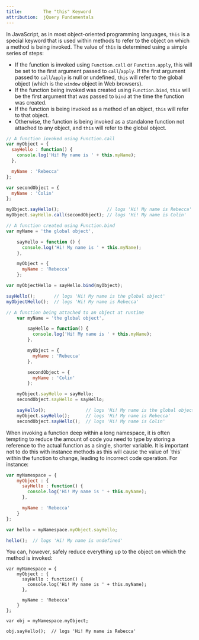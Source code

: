 ```yaml
---
title:        The "this" Keyword
attribution:  jQuery Fundamentals
---
```


In JavaScript, as in most object-oriented programming languages, `this` is a
special keyword that is used within methods to refer to the object on which a
method is being invoked. The value of `this` is determined using a simple series
of steps:

- If the function is invoked using `Function.call` or `Function.apply`, this will
  be set to the first argument passed to `call`/`apply`. If the first argument
  passed to `call`/`apply` is null or undefined, `this` will refer to the global
  object (which is the `window` object in Web browsers).
- If the function being invoked was created using `Function.bind`, `this` will be
  the first argument that was passed to `bind` at the time the function was
  created.
- If the function is being invoked as a method of an object, `this` will refer to
  that object.
- Otherwise, the function is being invoked as a standalone function not
  attached to any object, and `this` will refer to the global object.

``` js
// A function invoked using Function.call
var myObject = {
  sayHello : function() {
    console.log('Hi! My name is ' + this.myName);
  },

  myName : 'Rebecca'
};

var secondObject = {
  myName : 'Colin'
};

myObject.sayHello();                  // logs 'Hi! My name is Rebecca'
myObject.sayHello.call(secondObject); // logs 'Hi! My name is Colin'
```

``` js
// A function created using Function.bind
var myName = 'the global object',

    sayHello = function () {
      console.log('Hi! My name is ' + this.myName);
    },

    myObject = {
      myName : 'Rebecca'
    };

var myObjectHello = sayHello.bind(myObject);

sayHello();       // logs 'Hi! My name is the global object'
myObjectHello();  // logs 'Hi! My name is Rebecca'
```

``` js
// A function being attached to an object at runtime
    var myName = 'the global object',

        sayHello = function() {
          console.log('Hi! My name is ' + this.myName);
        },

        myObject = {
          myName : 'Rebecca'
        },

        secondObject = {
          myName : 'Colin'
        };

    myObject.sayHello = sayHello;
    secondObject.sayHello = sayHello;

    sayHello();               // logs 'Hi! My name is the global object'
    myObject.sayHello();      // logs 'Hi! My name is Rebecca'
    secondObject.sayHello();  // logs 'Hi! My name is Colin'
```

<div class="note">
When invoking a function deep within a long namespace, it is often tempting to
reduce the amount of code you need to type by storing a reference to the actual
function as a single, shorter variable. It is important not to do this with
instance methods as this will cause the value of `this` within the function to
change, leading to incorrect code operation. For instance:
</div>

``` js
var myNamespace = {
    myObject : {
      sayHello : function() {
        console.log('Hi! My name is ' + this.myName);
      },

      myName : 'Rebecca'
    }
};

var hello = myNamespace.myObject.sayHello;

hello();  // logs 'Hi! My name is undefined'
```


<div class="note">
You can, however, safely reduce everything up to the object on which the method is invoked:
</div>

```
var myNamespace = {
    myObject : {
      sayHello : function() {
        console.log('Hi! My name is ' + this.myName);
      },

      myName : 'Rebecca'
    }
};

var obj = myNamespace.myObject;

obj.sayHello();  // logs 'Hi! My name is Rebecca'
```
